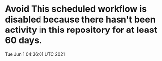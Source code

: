 # Avoid This scheduled workflow is disabled because there hasn't been activity in this repository for at least 60 days.
Tue Jun  1 04:36:01 UTC 2021
